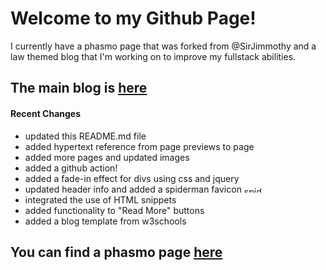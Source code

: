   # Welcome to my Github Page!
I currently have a phasmo page that was forked from @SirJimmothy and a law themed blog that I'm working on to improve my fullstack abilities.

## The main blog is [here](https://zencane.github.io/blog/main.html)
#### Recent Changes
- updated this README.md file
- added hypertext reference from page previews to page
- added more pages and updated images
- added a github action!
- added a fade-in effect for divs using css and jquery
- updated header info and added a spiderman favicon <img src="https://i.pinimg.com/originals/d9/20/be/d920beb65bf3d8aa02df63371f122815.jpg" alt="spiderman" width="30" height="10"/>
- integrated the use of HTML snippets
- added functionality to "Read More" buttons
- added a blog template from w3schools

## You can find a phasmo page [here](https://zencane.github.io/phasmo)

